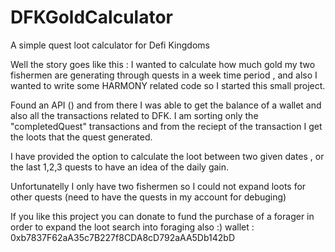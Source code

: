 # DFKGoldCalculator
A simple quest loot calculator for Defi Kingdoms

Well the story goes like this : I wanted to calculate how much gold my two fishermen are generating through quests in a week time period , 
and also I wanted to write some HARMONY related code so I started this small project.

Found an API () and from there I was able to get the balance of a wallet and also all the transactions related to DFK.
I am sorting only the "completedQuest" transactions and from the reciept of the transaction I get the loots that the quest generated.

I have provided the option to calculate the loot between two given dates , or the last 1,2,3 quests to have an idea of the daily gain.

Unfortunatelly I only have two fishermen so I could not expand loots for other quests (need to have the quests in my account for debuging)

If you like this project you can donate to fund the purchase of a forager in order to expand the loot search into foraging also :)
wallet : 0xb7837F62aA35c7B227f8CDA8cD792aAA5Db142bD

